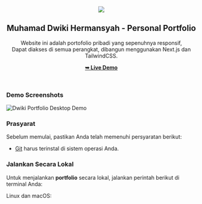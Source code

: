 <div align="center">

  <br />
  <br />
  
  <img src="./public/readme-images/moj.png" />

  <h2 align="center">Muhamad Dwiki Hermansyah - Personal Portfolio</h2>

Website ini adalah portofolio pribadi yang sepenuhnya responsif, <br />Dapat diakses di semua perangkat, dibangun menggunakan Next.js dan TailwindCSS.

<a href="https://dwikih.vercel.app/"><strong>➥ Live Demo</strong></a>

</div>

<br />

### Demo Screenshots

![Dwiki Portfolio Desktop Demo](./public/readme-images/portfolio.png "Desktop Demo")

### Prasyarat

Sebelum memulai, pastikan Anda telah memenuhi persyaratan berikut:

- [Git](https://git-scm.com/downloads "Download Git") harus terinstal di sistem operasi Anda.

### Jalankan Secara Lokal

Untuk menjalankan **portfolio** secara lokal, jalankan perintah berikut di terminal Anda:

Linux dan macOS:
